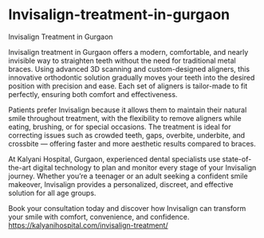 # Invisalign-treatment-in-gurgaon
Invisalign Treatment in Gurgaon

Invisalign treatment in Gurgaon offers a modern, comfortable, and nearly invisible way to straighten teeth without the need for traditional metal braces. Using advanced 3D scanning and custom-designed aligners, this innovative orthodontic solution gradually moves your teeth into the desired position with precision and ease. Each set of aligners is tailor-made to fit perfectly, ensuring both comfort and effectiveness.

Patients prefer Invisalign because it allows them to maintain their natural smile throughout treatment, with the flexibility to remove aligners while eating, brushing, or for special occasions. The treatment is ideal for correcting issues such as crowded teeth, gaps, overbite, underbite, and crossbite — offering faster and more aesthetic results compared to braces.

At Kalyani Hospital, Gurgaon, experienced dental specialists use state-of-the-art digital technology to plan and monitor every stage of your Invisalign journey. Whether you’re a teenager or an adult seeking a confident smile makeover, Invisalign provides a personalized, discreet, and effective solution for all age groups.

Book your consultation today and discover how Invisalign can transform your smile with comfort, convenience, and confidence. 
https://kalyanihospital.com/invisalign-treatment/
